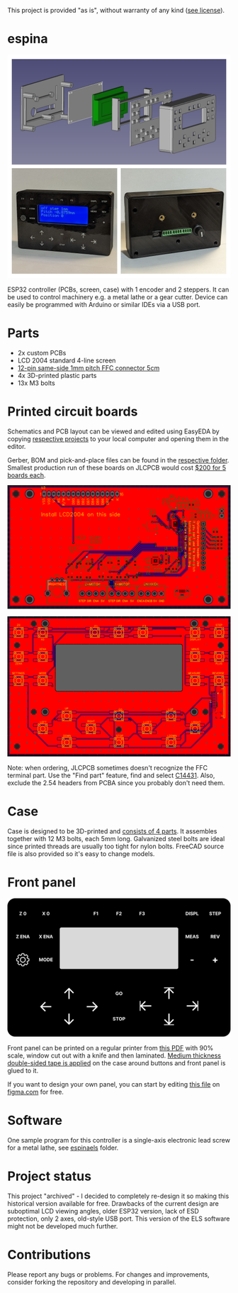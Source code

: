 This project is provided "as is", without warranty of any kind ([see license](LICENSE)).

# espina

![Collage](images/espina-explosion-collage.jpg)

ESP32 controller (PCBs, screen, case) with 1 encoder and 2 steppers. It can be used to control machinery e.g. a metal lathe or a gear cutter. Device can easily be programmed with Arduino or similar IDEs via a USB port.

# Parts

- 2x custom PCBs
- LCD 2004 standard 4-line screen
- [12-pin same-side 1mm pitch FFC connector 5cm](https://www.lcsc.com/product-detail/_JUSHUO-_C2857580.html)
- 4x 3D-printed plastic parts
- 13x M3 bolts

# Printed circuit boards

Schematics and PCB layout can be viewed and edited using EasyEDA by copying [respective projects](https://github.com/kachurovskiy/espina/tree/main/easyeda) to your local computer and opening them in the editor.

Gerber, BOM and pick-and-place files can be found in the [respective folder](https://github.com/kachurovskiy/espina/tree/main/gerber). Smallest production run of these boards on JLCPCB would cost [$200 for 5 boards each](https://user-images.githubusercontent.com/517919/224640478-c27c72a2-1f7f-4686-9f80-fe1553a87b9b.png).

![PCB](images/espina-pcb.png)

![PCB keys](images/espina-pcb-keys.png)

Note: when ordering, JLCPCB sometimes doesn't recognize the FFC terminal part. Use the "Find part" feature, find and select [C14431](https://www.lcsc.com/product-detail/FFC-FPC-Connectors_JUSHUO-AFA07-S12FCC-00_C14431.html). Also, exclude the 2.54 headers from PCBA since you probably don't need them.

# Case

Case is designed to be 3D-printed and [consists of 4 parts](case). It assembles together with 12 M3 bolts, each 5mm long. Galvanized steel bolts are ideal since printed threads are usually too tight for nylon bolts. FreeCAD source file is also provided so it's easy to change models.

# Front panel

![Panel Figma](images/espina-bw-panel.png)

Front panel can be printed on a regular printer from [this PDF](images/espina-bw-panel.pdf) with 90% scale, window cut out with a knife and then laminated. [Medium thickness double-sided tape is applied](https://i.imgur.com/JJHeC12.jpg) on the case around buttons and front panel is glued to it.

If you want to design your own panel, you can start by editing [this file](images/espina-bw-panel.fig) on [figma.com](https://www.figma.com/) for free.

# Software

One sample program for this controller is a single-axis electronic lead screw for a metal lathe, see [espinaels](https://github.com/kachurovskiy/espina/tree/main/espinaels) folder.

# Project status

This project "archived" - I decided to completely re-design it so making this historical version available for free. Drawbacks of the current design are suboptimal LCD viewing angles, older ESP32 version, lack of ESD protection, only 2 axes, old-style USB port. This version of the ELS software might not be developed much further.

# Contributions

Please report any bugs or problems. For changes and improvements, consider forking the repository and developing in parallel.
